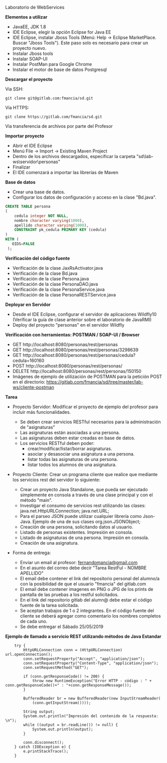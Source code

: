 Laboratorio de WebServices

**Elementos a utilizar**
* JavaEE, JDK 1.8
* IDE Eclipse, elegir la opción Eclipse for Java EE
* IDE Eclipse, instalar Jboss Tools (Menú: Help -> Eclipse MarketPlace. Buscar "Jboss Tools"). Este paso solo es necesario para crear un proyecto nuevo.
* Instalar Jboss tools 
* Instalar SOAP-UI
* Instalar PostMan para Google Chrome
* Instalar el motor de base de datos Postgresql

**Descargar el proyecto**

Via SSH:
    
    git clone git@gitlab.com:fmancia/sd.git
    
Via HTTPS:
    
    git clone https://gitlab.com/fmancia/sd.git
    
Via transferencia de archivos por parte del Profesor

    
**Importar proyecto**
 * Abrir el IDE Eclipse
 * Menú File -> Import -> Existing Maven Project
 * Dentro de los archivos descargados, especificar la carpeta "sd\lab-ws\servidor\personas"
 * Finalizar
 * El IDE comenzará a importar las librerías de Maven
 
**Base de datos**
 * Crear una base de datos.
 * Configurar los datos de configuración y acceso en la clase "Bd.java".

```sql
CREATE TABLE persona
(
    cedula integer NOT NULL,
    nombre character varying(1000),
    apellido character varying(1000),
    CONSTRAINT pk_cedula PRIMARY KEY (cedula)
)
WITH (
   OIDS=FALSE
 );
```

**Verificación del código fuente**
 * Verificación de la clase JaxRsActivator.java
 * Verificación de la clase Bd.java
 * Verificación de la clase Persona.java
 * Verificación de la clase PersonaDAO.java
 * Verificación de la clase PersonaService.java
 * Verificación de la clase PersonaRESTService.java

**Deployar en Servidor**
 * Desde el IDE Eclipse, configurar el servidor de aplicaciones Wildfly10 (Verificar la guía de clase anterior sobre el laboratorio de JavaRMI)
 * Deploy del proyecto "personas" en el servidor Wildfly


**Verificación con herramientas: POSTMAN / SOAP-UI / Browser**
 * GET http://localhost:8080/personas/rest/personas
 * GET http://localhost:8080/personas/rest/personas/3298639
 * GET http://localhost:8080/personas/rest/personas/cedula?cedula=160160
 * POST http://localhost:8080/personas/rest/personas/
 * DELETE http://localhost:8080/personas/rest/personas/150150
 * Imágenes de ejemplo de utilización de POSTMAN para la petición POST en el directorio: https://gitlab.com/fmancia/sd/tree/master/lab-ws/cliente-postman
 

**Tarea**
 * Proyecto Servidor: Modificar el proyecto de ejemplo del profesor para incluir más funcionalidades.
    * Se deben crear servicios RESTful necesarios para la administración de "asignaturas"
    * Las asignaturas están asociadas a una persona.
    * Las asignaturas deben estar creadas en base de datos.
    * Los servicios RESTful deben poder:
        * crear/modificar/listar/borrar asignaturas.
        * asociar y desasociar una asignatura a una persona.
        * listar todas las asignaturas de una persona.
        * listar todos los alumnos de una asignatura.
		
 * Proyecto Cliente: Crear un programa cliente que realice que mediante los servicios rest del servidor lo siguiente:
	* Crear un proyecto Java Standalone, que pueda ser ejecutado simplemente en consola a través de una clase principal y con el método "main".
	* Investigar el consumo de servicios rest utilizando las clases: java.net.HttpURLConnection; java.net.URL; 
	* Para el parseo JSON puede utilizar cualquier librería como Json-Java. Ejemplo de una de sus clases org.json.JSONObject; 
	* Creación de una persona, solicitando datos al usuario.
	* Listado de personas existentes. Impresión en consola.
	* Listado de asignaturas de una persona. Impresión en consola.
	* Creación de una asignatura.
 
 * Forma de entrega:
     * Enviar un email al profesor:  fernandomancia@gmail.com 
	 * En el asunto del correo debe decir "Tarea RestFul - NOMBRE APELLIDO"
     * El email debe contener el link del repositorio personal del alumno/a con la posibilidad de que el usuario "fmancia" del gitlab.com
     * El email debe contener imagenes en PNG o JPG de los prints de pantalla de las pruebas a los restful solicitados.
     * En el link del repositorio gitlab del alumn@ debe estar el código fuente de la tarea solicitada.
	 * Se aceptan trabajos de 1 o 2 integrantes. En el código fuente del cliente se deberá agregar como comentario los nombres completos de cada uno.
     * Se debe entregar el Sábado 25/05/2019
	 
	 
**Ejemplo de llamado a servicio REST utilizando métodos de Java Estandar**

        try {
			HttpURLConnection conn = (HttpURLConnection) url.openConnection();
			conn.setRequestProperty("Accept", "application/json");
			conn.setRequestProperty("Content-Type", "application/json");
			conn.setRequestMethod("GET");
			
			if (conn.getResponseCode() != 200) {
				throw new RuntimeException("Error HTTP - código : " + conn.getResponseCode()+" : "+conn.getResponseMessage());
			}

			BufferedReader br = new BufferedReader(new InputStreamReader(
				(conn.getInputStream())));

			String output;
			System.out.println("Impresión del contenido de la respuesta: \n");
			while ((output = br.readLine()) != null) {
				System.out.println(output);
			}

			conn.disconnect();
		} catch (IOException e) {
			e.printStackTrace();
		}